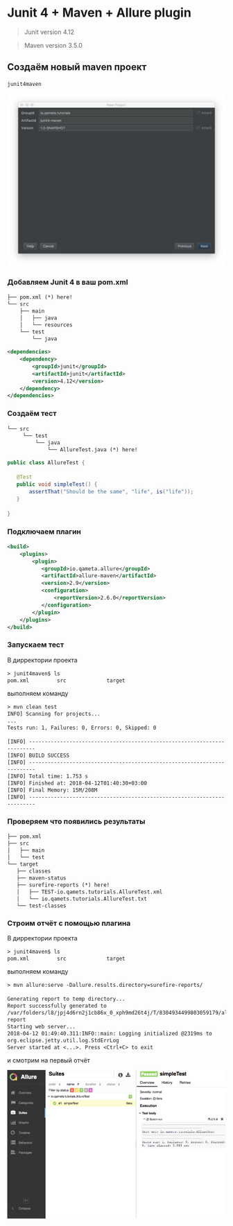 # Junit 4 + Maven + Allure plugin

>Junit version 4.12

>Maven version 3.5.0 

## Создаём новый maven проект

```
junit4maven
```

![Alt text](../../img/java/junit/new-maven-project.png)

### Добавляем Junit 4 в ваш pom.xml

```
├── pom.xml (*) here!
└── src
    ├── main
    │   ├── java
    │   └── resources
    └── test
        └── java
```

```xml
<dependencies>
    <dependency>
        <groupId>junit</groupId>
        <artifactId>junit</artifactId>
        <version>4.12</version>
    </dependency>
</dependencies>
```

### Создаём тест

```
└── src
     └── test
         └── java
             └── AllureTest.java (*) here!
```

```java
public class AllureTest {
       
   @Test
   public void simpleTest() {
       assertThat("Should be the same", "life", is("life"));
   }
       
}
```

### Подключаем плагин

```xml
<build>
    <plugins>
        <plugin>
           <groupId>io.qameta.allure</groupId>
           <artifactId>allure-maven</artifactId>
           <version>2.9</version>
           <configuration>
               <reportVersion>2.6.0</reportVersion>
           </configuration>
        </plugin>
    </plugins>
</build>
```

### Запускаем тест

В дирректории проекта 

```
> junit4maven$ ls
pom.xml         src             target
```

выполняем команду

```
> mvn clean test
INFO] Scanning for projects...
...
Tests run: 1, Failures: 0, Errors: 0, Skipped: 0

[INFO] ------------------------------------------------------------------------
[INFO] BUILD SUCCESS
[INFO] ------------------------------------------------------------------------
[INFO] Total time: 1.753 s
[INFO] Finished at: 2018-04-12T01:40:30+03:00
[INFO] Final Memory: 15M/208M
[INFO] ------------------------------------------------------------------------

```

### Проверяем что появились результаты

```
├── pom.xml
├── src
│   ├── main
│   └── test
└── target
   ├── classes
   ├── maven-status
   ├── surefire-reports (*) here!
   │   ├── TEST-io.qamets.tutorials.AllureTest.xml
   │   └── io.qamets.tutorials.AllureTest.txt
   └── test-classes
```

### Строим отчёт с помощью плагина

В дирректории проекта 

```
> junit4maven$ ls
pom.xml         src             target
```

выполняем команду

```
> mvn allure:serve -Dallure.results.directory=surefire-reports/

Generating report to temp directory...
Report successfully generated to /var/folders/l8/jpj4d6rn2j1cb86x_0_xph9md26t4j/T/8304934499803059179/allure-report
Starting web server...
2018-04-12 01:49:40.311:INFO::main: Logging initialized @2319ms to org.eclipse.jetty.util.log.StdErrLog
Server started at <...>. Press <Ctrl+C> to exit

```

и смотрим на первый отчёт

![Alt text](../../img/java/junit/simple-allure-report.png)
